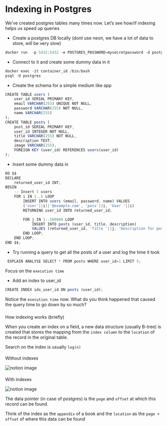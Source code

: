 # Indexing in Postgres

We’ve created postgres tables many times now. Let’s see how/if indexing helps us speed up queries

*   Create a postgres DB locally (dont use neon, we have a lot of data to store, will be very slow)

```javascript
docker run  -p 5432:5432 -e POSTGRES_PASSWORD=mysecretpassword -d postgres
```

*   Connect to it and create some dummy data in it

```javascript
docker exec -it container_id /bin/bash
psql -U postgres
```

*   Create the schema for a simple medium like app

```javascript
CREATE TABLE users (
    user_id SERIAL PRIMARY KEY,
    email VARCHAR(255) UNIQUE NOT NULL,
    password VARCHAR(255) NOT NULL,
    name VARCHAR(255)
);
CREATE TABLE posts (
    post_id SERIAL PRIMARY KEY,
    user_id INTEGER NOT NULL,
    title VARCHAR(255) NOT NULL,
    description TEXT,
    image VARCHAR(255),
    FOREIGN KEY (user_id) REFERENCES users(user_id)
);
```

*   Insert some dummy data in

```javascript
DO $$
DECLARE
    returned_user_id INT;
BEGIN
    -- Insert 5 users
    FOR i IN 1..5 LOOP
        INSERT INTO users (email, password, name) VALUES
        ('user'||i||'@example.com', 'pass'||i, 'User '||i)
        RETURNING user_id INTO returned_user_id;

        FOR j IN 1..500000 LOOP
            INSERT INTO posts (user_id, title, description)
            VALUES (returned_user_id, 'Title '||j, 'Description for post '||j);
        END LOOP;
    END LOOP;
END $$;
```

*   Try running a query to get all the posts of a user and log the time it took

```javascript
 EXPLAIN ANALYSE SELECT * FROM posts WHERE user_id=1 LIMIT 5;
```

Focus on the `execution time`

*   Add an index to user\_id

```javascript
CREATE INDEX idx_user_id ON posts (user_id);
```

Notice the `execution time` now. What do you think happened that caused the query time to go down by so much?

### 

[](#bef3bda367974776bb3414f721df2ca0 "How indexing works (briefly)")How indexing works (briefly)

When you create an index on a field, a new data structure (usually B-tree) is created that stores the mapping from the `index column` to the `location` of the record in the original table.

Search on the index is usually `log(n)`

#### 

[](#14c0453ead9648a9ae6410474e2454cd "Without indexes")Without indexes

![notion image](https://www.notion.so/image/https%3A%2F%2Fprod-files-secure.s3.us-west-2.amazonaws.com%2F085e8ad8-528e-47d7-8922-a23dc4016453%2F059144a3-cb58-4658-8b51-019f2411950b%2FScreenshot_2024-04-27_at_7.04.41_PM.png?table=block&id=843dcaf3-5995-4980-ace1-e3ae58b0b03e&cache=v2)

#### 

[](#ae2df30ef7c245efa143d1e7d276cce4 "With indexes")With indexes

![notion image](https://www.notion.so/image/https%3A%2F%2Fprod-files-secure.s3.us-west-2.amazonaws.com%2F085e8ad8-528e-47d7-8922-a23dc4016453%2F3df35f4c-ed1e-4ed2-a704-99c43a3a999a%2FScreenshot_2024-04-27_at_7.10.00_PM.png?table=block&id=b1492b6a-2798-4667-9f92-96225c31ba1c&cache=v2)

The data pointer (in case of postgres) is the `page` and `offset` at which this record can be found.

Think of the index as the `appendix` of a book and the `location` as the `page + offset` of where this data can be found